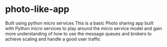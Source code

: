 # photo-like-app
Built using python micro services
This is a basic Photo sharing app built with Python micro services to play around the micro service model and gain more understanding of how to use the message queues and brokers to achieve
scaling and handle a good user traffic
